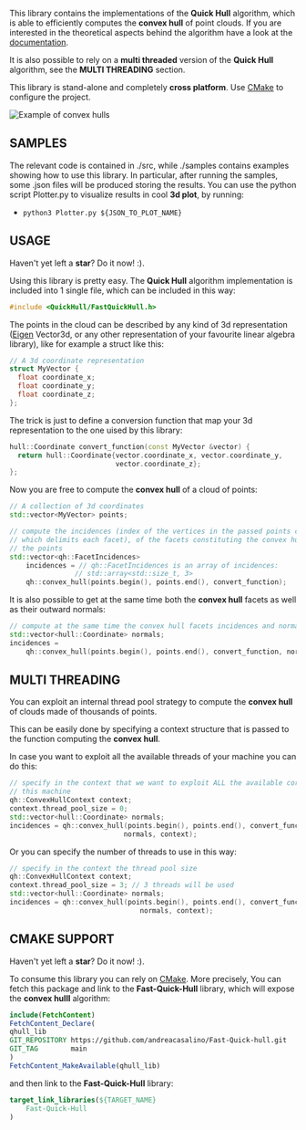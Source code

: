 This library contains the implementations of the **Quick Hull** algorithm, which is able to efficiently computes the **convex hull** of point clouds.
If you are interested in the theoretical aspects behind the algorithm have a look at the [documentation](./doc/Fast_QHull.pdf).

It is also possible to rely on a **multi threaded** version of the **Quick Hull** algorithm, see the **MULTI THREADING** section.

This library is stand-alone and completely **cross platform**. Use [CMake](https://cmake.org) to configure the project.

![Example of convex hulls](https://github.com/andreacasalino/Fast-Quick-hull/blob/master/CH.png)

## SAMPLES

The relevant code is contained in ./src, while ./samples contains examples showing how to use this library.
In particular, after running the samples, some .json files will be produced storing the results.
You can use the python script Plotter.py to visualize results in cool **3d plot**, by running:

 * `python3 Plotter.py ${JSON_TO_PLOT_NAME}`

## USAGE

Haven't yet left a **star**? Do it now! :).

Using this library is pretty easy. The **Quick Hull** algorithm implementation is included into 1 single file, which can be included in this way:
```cpp
#include <QuickHull/FastQuickHull.h>
```

The points in the cloud can be described by any kind of 3d representation ([Eigen](https://eigen.tuxfamily.org/index.php?title=Main_Page) Vector3d, or any other representation of your favourite linear algebra library), like for example a struct like this:
```cpp
// A 3d coordinate representation
struct MyVector {
  float coordinate_x;
  float coordinate_y;
  float coordinate_z;
};
```

The trick is just to define a conversion function that map your 3d representation to the one uised by this library:
```cpp
hull::Coordinate convert_function(const MyVector &vector) {
  return hull::Coordinate{vector.coordinate_x, vector.coordinate_y,
                          vector.coordinate_z};
};
```

Now you are free to compute the **convex hull** of a cloud of points:
```cpp
// A collection of 3d coordinates
std::vector<MyVector> points;

// compute the incidences (index of the vertices in the passed points cloud,
// which delimits each facet), of the facets constituting the convex hull of
// the points
std::vector<qh::FacetIncidences>
    incidences = // qh::FacetIncidences is an array of incidences:
                // std::array<std::size_t, 3>
    qh::convex_hull(points.begin(), points.end(), convert_function);
```

It is also possible to get at the same time both the **convex hull** facets as well as their outward normals:
```cpp
// compute at the same time the convex hull facets incidences and normals
std::vector<hull::Coordinate> normals;
incidences =
    qh::convex_hull(points.begin(), points.end(), convert_function, normals);
```

## MULTI THREADING

You can exploit an internal thread pool strategy to compute the **convex hull** of clouds made of thousands of points. 

This can be easily done by specifying a context structure that is passed to the function computing the **convex hull**.

In case you want to exploit all the available threads of your machine you can do this:
```cpp
// specify in the context that we want to exploit ALL the available cores of
// this machine
qh::ConvexHullContext context;
context.thread_pool_size = 0;
std::vector<hull::Coordinate> normals;
incidences = qh::convex_hull(points.begin(), points.end(), convert_function,
                            normals, context);
```

Or you can specify the number of threads to use in this way:
```cpp
// specify in the context the thread pool size
qh::ConvexHullContext context;
context.thread_pool_size = 3; // 3 threads will be used
std::vector<hull::Coordinate> normals;
incidences = qh::convex_hull(points.begin(), points.end(), convert_function,
                                normals, context);
```

## CMAKE SUPPORT

Haven't yet left a **star**? Do it now! :).
   
To consume this library you can rely on [CMake](https://cmake.org).
More precisely, You can fetch this package and link to the **Fast-Quick-Hull** library, which will expose the **convex hulll** algorithm:

```cmake
include(FetchContent)
FetchContent_Declare(
qhull_lib
GIT_REPOSITORY https://github.com/andreacasalino/Fast-Quick-hull.git
GIT_TAG        main
)
FetchContent_MakeAvailable(qhull_lib)
```
and then link to the **Fast-Quick-Hull** library:

```cmake
target_link_libraries(${TARGET_NAME}
    Fast-Quick-Hull
)
```
